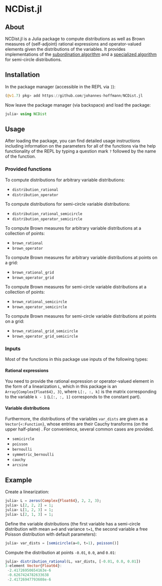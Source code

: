 # NCDist.jl

## About

NCDist.jl is a Julia package to compute distributions as well as Brown measures of (self-adjoint) rational expressions and operator-valued elements given the distributions of the variables.
It provides implementations of the [subordination algorithm](https://arxiv.org/abs/1303.3196) and a [specialized algorithm](https://arxiv.org/abs/math/0703510) for semi-circle distributions.

## Installation

In the package manager (accessible in the REPL via `]`):

```julia
(@v1.7) pkg> add https://github.com/johannes-hoffmann/NCDist.jl
```

Now leave the package manager (via backspace) and load the package:

```julia
julia> using NCDist
```

## Usage

After loading the package, you can find detailed usage instructions including information on the parameters for all of the functions via the help functionality of the REPL by typing a question mark `?` followed by the name of the function.

### Provided functions

To compute distributions for arbitrary variable distributions:

* `distribution_rational`
* `distribution_operator`

To compute distributions for semi-circle variable distributions:

* `distribution_rational_semicircle`
* `distribution_operator_semicircle`

To compute Brown measures for arbitrary variable distributions at a collection of points:

* `brown_rational`
* `brown_operator`

To compute Brown measures for arbitrary variable distributions at points on a grid:

* `brown_rational_grid`
* `brown_operator_grid`

To compute Brown measures for semi-circle variable distributions at a collection of points:

* `brown_rational_semicircle`
* `brown_operator_semicircle`

To compute Brown measures for semi-circle variable distributions at points on a grid:

* `brown_rational_grid_semicircle`
* `brown_operator_grid_semicircle`

### Inputs

Most of the functions in this package use inputs of the following types:

#### Rational expressions

You need to provide the rational expression or operator-valued element in the form of a linearization `L`, which in this package is an `Array{Complex{Float64}, 3}`, where `L[:, :, k]` is the matrix corresponding to the variable `k - 1` (`L[:, :, 1]` corresponds to the constant part).

#### Variable distributions

Furthermore, the distributions of the variables `var_dists` are given as a `Vector{<:Function}`, whose entries are their Cauchy transforms (on the upper half-plane) . For convenience, several common cases are provided.

* `semicircle`
* `poisson`
* `bernoulli`
* `symmetric_bernoulli`
* `cauchy`
* `arcsine`

## Example

Create a linearization:

```julia
julia> L = zeros(Complex{Float64}, 2, 2, 3);
julia> L[2, 2, 2] = 1;
julia> L[1, 2, 3] = 1;
julia> L[2, 1, 3] = 1;
```

Define the variable distributions (the first variable has a semi-circle distribution with mean `a=0` and variance `t=1`, the second variable a free Poisson distribution with default parameters):

```julia
julia> var_dists = [semicircle(a=0, t=1), poisson()]
```

Compute the distribution at points `-0.01`, `0.0`, and `0.01`:

```julia
julia> distribution_rational(L, var_dists, [-0.01, 0.0, 0.01])
3-element Vector{Float64}:
 -2.41726950654163e-6
 -0.6267424782633638
 -2.41726947793608e-6
```
